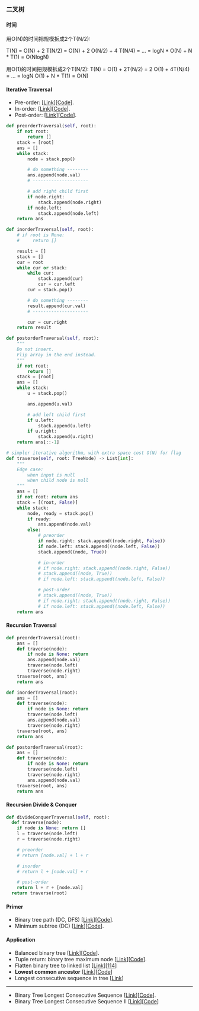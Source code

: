 ### 二叉树

#### 时间
用O(N)的时间把规模拆成2个T(N/2):

T(N) = O(N) + 2 T(N/2) = O(N) + 2 O(N/2) + 4 T(N/4) = ... = logN * O(N) + N * T(1) = O(NlogN)


用O(1)的时间把规模拆成2个T(N/2):
T(N) = O(1) + 2T(N/2) = 2 O(1) + 4T(N/4) = ... = logN O(1) + N * T(1) = O(N)

#### Iterative Traversal
* Pre-order: [[Link](https://leetcode.com/problems/binary-tree-preorder-traversal)][[Code](144_binary_tree_preorder_traversal.py)].
* In-order: [[Link](https://leetcode.com/problems/binary-tree-inorder-traversal)][[Code](94_binary_tree_inorder_traversal.py)].
* Post-order: [[Link](https://leetcode.com/problems/binary-tree-postorder-traversal)][[Code](145_binary_tree_postorder_traversal.py)].

```Python
def preorderTraversal(self, root):
    if not root:
        return []
    stack = [root]
    ans = []
    while stack:
        node = stack.pop()

        # do something --------
        ans.append(node.val)
        # ---------------------

        # add right child first
        if node.right:
            stack.append(node.right)
        if node.left:
            stack.append(node.left)
    return ans

def inorderTraversal(self, root):
    # if root is None:
    #     return []

    result = []
    stack = []
    cur = root
    while cur or stack:
        while cur:
            stack.append(cur)
            cur = cur.left
        cur = stack.pop()

        # do something --------
        result.append(cur.val)
        # ---------------------

        cur = cur.right
    return result

def postorderTraversal(self, root):
    """
    Do not insert.
    Flip array in the end instead.
    """
    if not root:
        return []
    stack = [root]
    ans = []
    while stack:
        u = stack.pop()

        ans.append(u.val)

        # add left child first
        if u.left:
            stack.append(u.left)
        if u.right:
            stack.append(u.right)
    return ans[::-1]
```

```Python
# simpler iterative algorithm, with extra space cost O(N) for flag
def traverse(self, root: TreeNode) -> List[int]:
    """
    Edge case:
        when input is null
        when child node is null
    """
    ans = []
    if not root: return ans
    stack = [(root, False)]
    while stack:
        node, ready = stack.pop()
        if ready:
            ans.append(node.val)
        else:
            # preorder
            if node.right: stack.append((node.right, False))
            if node.left: stack.append((node.left, False))
            stack.append((node, True))

            # in-order
            # if node.right: stack.append((node.right, False))
            # stack.append((node, True))
            # if node.left: stack.append((node.left, False))

            # post-order
            # stack.append((node, True))
            # if node.right: stack.append((node.right, False))
            # if node.left: stack.append((node.left, False))
    return ans
```



#### Recursion Traversal

```Python
def preorderTraversal(root):
    ans = []
    def traverse(node):
        if node is None: return
        ans.append(node.val)
        traverse(node.left)
        traverse(node.right)
    traverse(root, ans)
    return ans

def inorderTraversal(root):
    ans = []
    def traverse(node):
        if node is None: return
        traverse(node.left)
        ans.append(node.val)
        traverse(node.right)
    traverse(root, ans)
    return ans

def postorderTraversal(root):
    ans = []
    def traverse(node):
        if node is None: return
        traverse(node.left)
        traverse(node.right)
        ans.append(node.val)
    traverse(root, ans)
    return ans
```

#### Recursion Divide & Conquer

```Python
def divideConquerTraversal(self, root):
  def traverse(node):
    if node is None: return []
    l = traverse(node.left)
    r = traverse(node.right)

    # preorder
    # return [node.val] + l + r

    # inorder
    # return l + [node.val] + r

    # post-order
    return l + r + [node.val]
  return traverse(root)
```

#### Primer
* Binary tree path (DC, DFS) [[Link](https://leetcode.com/problems/binary-tree-paths)][[Code](257_binary_tree_paths.py)].
* Minimum subtree (DC) [[Link](https://starllap.space/2017/05/30/LintCode-596-Minimum-Subtree/)][[Code](minimum_subtree.py)].

#### Application
* Balanced binary tree [[Link](https://leetcode.com/problems/balanced-binary-tree/)][[Code](110_balanced_binary_tree.py)].
* Tuple return: binary tree maximum node [[Link](https://www.lintcode.com/problem/binary-tree-maximum-node/description)][[Code](binary_tree_maximum_node.py)].
* Flatten binary tree to linked list [[Link](https://leetcode.com/problems/flatten-binary-tree-to-linked-list/submissions/)][[114](114_flatten_binary_tree_to_linked_list.py)]
* **Lowest common ancestor** [[Link](https://leetcode.com/problems/lowest-common-ancestor-of-a-binary-tree/submissions/)][[Code](236_lowest_common_ancestor_of_a_binary_tree.py)]
* Longest consecutive sequence in tree [[Link]()]

___
* Binary Tree Longest Consecutive Sequence [[Link](https://leetcode.com/problems/binary-tree-longest-consecutive-sequence/)][[Code](298_binary_tree_longest_consecutive_sequencee.py)].
* Binary Tree Longest Consecutive Sequence II [[Link](https://leetcode.com/problems/binary-tree-longest-consecutive-sequence-ii/)][[Code](549_binary_tree_longest_consecutive_sequence_ii.py)]
